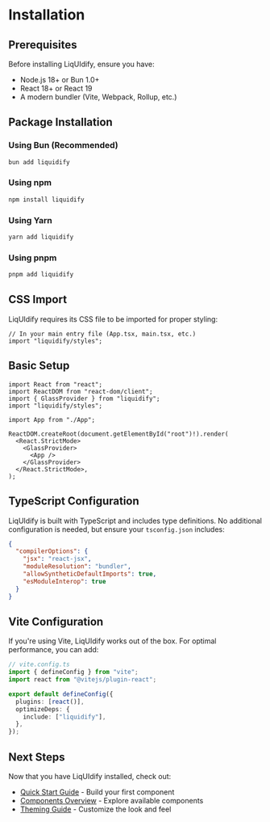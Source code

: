 # Installation

## Prerequisites

Before installing LiqUIdify, ensure you have:

- Node.js 18+ or Bun 1.0+
- React 18+ or React 19
- A modern bundler (Vite, Webpack, Rollup, etc.)

## Package Installation

### Using Bun (Recommended)

```bash
bun add liquidify
```

### Using npm

```bash
npm install liquidify
```

### Using Yarn

```bash
yarn add liquidify
```

### Using pnpm

```bash
pnpm add liquidify
```

## CSS Import

LiqUIdify requires its CSS file to be imported for proper styling:

```tsx
// In your main entry file (App.tsx, main.tsx, etc.)
import "liquidify/styles";
```

## Basic Setup

```tsx
import React from "react";
import ReactDOM from "react-dom/client";
import { GlassProvider } from "liquidify";
import "liquidify/styles";

import App from "./App";

ReactDOM.createRoot(document.getElementById("root")!).render(
  <React.StrictMode>
    <GlassProvider>
      <App />
    </GlassProvider>
  </React.StrictMode>,
);
```

## TypeScript Configuration

LiqUIdify is built with TypeScript and includes type definitions. No additional configuration is needed, but ensure your `tsconfig.json` includes:

```json
{
  "compilerOptions": {
    "jsx": "react-jsx",
    "moduleResolution": "bundler",
    "allowSyntheticDefaultImports": true,
    "esModuleInterop": true
  }
}
```

## Vite Configuration

If you're using Vite, LiqUIdify works out of the box. For optimal performance, you can add:

```ts
// vite.config.ts
import { defineConfig } from "vite";
import react from "@vitejs/plugin-react";

export default defineConfig({
  plugins: [react()],
  optimizeDeps: {
    include: ["liquidify"],
  },
});
```

## Next Steps

Now that you have LiqUIdify installed, check out:

- [Quick Start Guide](./quick-start) - Build your first component
- [Components Overview](/components/) - Explore available components
- [Theming Guide](./theming) - Customize the look and feel
